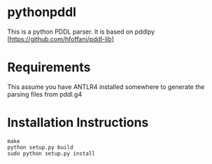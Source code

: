 # pythonpddl
This is a python PDDL parser. It is based on pddlpy [https://github.com/hfoffani/pddl-lib]

# Requirements
This assume you have ANTLR4 installed somewhere to generate the parsing files from pddl.g4

# Installation Instructions
```
make
python setup.py build
sudo python setup.py install
```